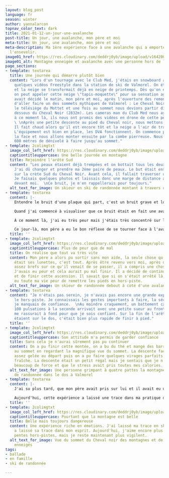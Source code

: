 ```yaml
---
layout: blog_post
language: fr
season: winter
author: yannalarcon
topnav_color_text: dark
title: 2021-01-12-un-jour-une-avalanche
post-title: Un jour, une avalanche, mon père et moi
meta-title: Un jour, une avalanche, mon père et moi
meta-description: Ma 1ère expérience face à une avalanche qui a emporté mon père sans
  l'ensevelir.
image01_href: https://res.cloudinary.com/deddrj0yb/image/upload/v1642001284/website/blog/Avalanche/20180323_105259_c53ror.jpg
image01_alt: Montagne enneigée et avalanche avec une personne hors de l'avalanche
page_sections:
- template: textarea
  title: Une journée qui démarre plutôt bien
  content: "Lors d'un tournage avec le Club Med, j'étais en snowboard afin de faire
    quelques vidéos Freestyle dans la station de ski de Valmorel. On était le 23 Mars
    et la neige se transformait déjà en neige de printemps. Dès qu'on est en hors-piste,
    on peut appeler cette neige \"tapis-moquette\" pour sa sensation agréable.  \nOn
    avait décidé le matin, mon père et moi, après l'ouverture des remontées mécaniques
    d'aller faire un des sommets mythiques de Valmorel : Le Cheval Noir.  \nOn a pris
    le télésiège du Mottet et une fois au sommet nous devions partir directement en
    dessous du Cheval Noir (2832m). Les cameras man du Club Med nous ayant repéré
    à ce moment là, ils nous ont promis des vidéos en drone de cette petite ascension.
    \ \nAprès une petite descente au pied du Cheval noir, nous mettons les peaux.
    Il fait chaud alors qu'il est encore tôt et la neige a l'air de transformer rapidement.
    L'équipement est bien en place, les DVA fonctionnent. On commence par traverser
    la face et nous allons monter ensuite par la combe pierreuse. Nous avons environ
    600 mètres de dénivelé à faire jusqu'au sommet."
- template: 2colimgtxt
  image_col_left_href: https://res.cloudinary.com/deddrj0yb/image/upload/v1642001284/website/blog/Avalanche/20180323_101548_jkimdu.jpg
  captiontitleuppercase: Une belle journée en montagne
  title: Rejoindre l'arête Sud
  content: "Les peaux étaient déjà trempées et on bottait tous les deux beaucoup.
    J'ai dû changer et prendre ma 2ème paire de peaux. Le but était ensuite d'arriver
    sur la crète Sud du Cheval Noir. Avant cela, il fallait traverser une longue partie.
    Je faisais quelques photos et laissais donc une marge de distance avec mon père
    devant moi.  \nCe bruit, je m'en rappellerais pour toujours."
  alt_text_for_image: Un skieur en ski de randonnée montant à travers une face à Valmorel
- template: textarea
  content: |-
    Entendre le bruit d'une plaque qui part, c'est un bruit grave et lourd, comme un coup de tonnerre mais dans la montagne. C'était assez irréel comme moment et jamais on n'aurait pu penser qu'une plaque parte à cet endroit.

    Quand j'ai commencé à visualiser que ce bruit était en fait une avalanche, la réalité m'a frappé de plein fouet. J'ai compris qu'une plaque venait de partir au moins 50m au dessus de nous. Elle était assez large mais pas trop épaisse, elle n'est donc pas partie vite. Cela m'a permis de reculer le plus rapidement possible. Je criais sur mon père en ayant peur qu'il se fasse prendre. Lui courait, essayant tant bien que mal d'esquiver l'avalanche. Par chance, elle n'a pas eu le temps de prendre beaucoup de vitesse, elle était lourde et glissait doucement avec de la neige compacte. Mon père est tombé en essayant de courir avec les skis.

    À ce moment là, j'ai eu très peur mais j'étais très concentré sur le fait de surveiller où mon père pouvait être traîné et embarqué. Mon but était de garder mon sang froid et toute la concentration possible pour dégainer et sortir mon DVA et le chercher.

    Ce jour-là, mon père a eu le bon réflexe de se tourner face à l'avalanche et de bloquer avec ses skis la neige. Vu que la coulée n'était pas très rapide ni trop forte, elle l'emporta tout doucement. Elle le traîna plusieurs mètres plus bas, sans l'ensevelir. En fin de compte, il se stoppa, la neige jusqu'au cou. L'avalanche, elle, avait gonflé sur son flanc gauche et était descendue bien bas.
  title: ''
- template: 2colimgtxt
  image_col_left_href: https://res.cloudinary.com/deddrj0yb/image/upload/v1642001284/website/blog/Avalanche/20180323_105259_c53ror.jpg
  captiontitleuppercase: Plus de peur que de mal
  title: On réalise que tout va très vite
  content: Mon père a alors pu sortir sans mon aide, la seule chose qu'il avait perdu
    était ses lunettes, c'est tout. Après être revenu vers moi, après quelques échanges
    assez brefs sur ce qu'il venait de se passer, il a compris une chose importante.
    J'avais eu peur et cela aurait pu mal finir. Il a décidé de continuer à grimper
    et de finir cette ascension. Il savait que si on s'était arrêté là, j'aurai sûrement
    eu toute ma vie peur de remettre les pieds en hors-piste.
  alt_text_for_image: Un skieur de randonnée debout à coté d'une avalanche à Valmorel
- template: textarea
  content: "Je n'étais pas serein, je n'avais pas encore une grande expérience dans
    le hors-piste. Je connaissais les gestes importants à faire, la sécurité, mais
    je manquais de confiance.  \nAu moindre craquement, un battement cardiaque de
    100 pulsations à la seconde arrivait avec une petite sueur au front. Mon père
    me rassurait à fond pour que je sois confiant. Sur la fin de l'arête, les skis
    étaient sur le dos, c'était bien plus rapide de finir à pied."
  title: ''
- template: 2colimgtxt
  image_col_left_href: https://res.cloudinary.com/deddrj0yb/image/upload/v1642001283/website/blog/Avalanche/FB_IMG_1521828361575_ircxpo.jpg
  captiontitleuppercase: Son attitude m'a permis de garder confiance
  title: Sans cela je n'aurai sûrement pas pu continuer
  content: On a pu finir cette montée, on a bu du thé et mangé des barres de céréales
    au sommet en regardant la magnifique vue du sommet. La descente face Sud était
    assez gelée au départ puis on a pu faire quelques virages parfaits dans une neige
    fraîche. La descente était un petit régal mais je sentais que je n'avais plus
    beaucoup de force et que le stress avait pris toutes mes calories.
  alt_text_for_image: Une personne grimpant à quatre pattes la montagne avec ses skis
    de randonnée dans le dos à Valmorel
- template: textarea
  content: |-
    J'ai su plus tard, que mon père avait pris sur lui et il avait eu un contrecoup de cette expérience avec moi. Il a su se gérer et continuer consciemment et prudemment cette fin de montée. Il le faisait pour moi comme pour lui, afin de surpasser la peur que l'on venait de vivre.

    Aujourd'hui, cette expérience a laissé une trace dans ma pratique du ski. Je fais beaucoup plus attention, je lis attentivement les Topos, je me renseigne vraiment sur les conditions de neige, sur le BRA ainsi que sur les règles à avoir en ski de randonnée. Le fait que j'ai été loin de mon père et d'avoir laissé de l'espace nous a permis de ne pas se retrouver dans une situation critique. Malgré, que les pisteurs nous aient assuré que le risque était faible, il a été présent. Il faut alors redoubler de vigilance.
  title: ''
- template: 2colimgtxt
  image_col_left_href: https://res.cloudinary.com/deddrj0yb/image/upload/v1642001284/website/blog/Avalanche/20180323_114107_nkqabg.jpg
  captiontitleuppercase: Pourtant que la montagne est belle
  title: Belle mais toujours dangereuse
  content: Une expérience riche en émotions. J'ai laissé ma trace en ski, la montagne
    a laissé sa trace dans mon esprit. Aujourd'hui, j'aime encore plus fouler les
    pentes hors-pistes, mais je reste maintenant plus vigilent.
  alt_text_for_image: Vue du sommet du Cheval noir des montagnes et de leurs sommets
    enneigés
tags:
- ballade
- en famille
- ski de randonnée

---
```

